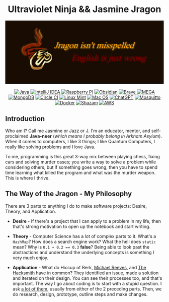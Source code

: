 <div align="center">
    <h1 align="center">Ultraviolet Ninja && Jasmine Jragon</h1>
</div>



![cff4133f-e75a-46c9-846c-5be7613522d4](cff4133f-e75a-46c9-846c-5be7613522d4.png)

<p align="center">
  <a href=""><img alt="Java" title="Java" src="https://img.shields.io/badge/java-%23ED8B00.svg?style=for-the-badge&logo=openjdk&logoColor=white"/></a>
  <a href=""><img alt="IntelliJ IDEA" title="IntelliJ IDEA" src="https://img.shields.io/badge/IntelliJIDEA-000000.svg?style=for-the-badge&logo=intellij-idea&logoColor=white"/></a>
  <a href=""><img alt="Raspberry Pi" title="Raspberry Pi" src="https://img.shields.io/badge/-Raspberry_Pi-C51A4A?style=for-the-badge&logo=Raspberry-Pi"/></a>
  <a href=""><img alt="Obsidian" title="Obsidian" src="https://img.shields.io/badge/Obsidian-%23483699.svg?style=for-the-badge&logo=obsidian&logoColor=white"/></a>
    <a href=""><img alt="Brave" title="Brave" src="https://img.shields.io/badge/Brave-FB542B?style=for-the-badge&logo=Brave&logoColor=white"/></a>
    <a href=""><img alt="MEGA" title="MEGA" src="https://img.shields.io/badge/Mega-%23D90007.svg?style=for-the-badge&logo=Mega&logoColor=white"/></a>
  <a href=""><img alt="MongoDB" title="MongoDB" src="https://img.shields.io/badge/MongoDB-%234ea94b.svg?style=for-the-badge&logo=mongodb&logoColor=white"/></a>
  <a href=""><img alt="Circle CI" title="Circle CI" src="https://img.shields.io/badge/circle%20ci-%23161616.svg?style=for-the-badge&logo=circleci&logoColor=white"/></a>
  <a href=""><img alt="Linux Mint" title="Linux Mint" src="https://img.shields.io/badge/Linux%20Mint-87CF3E?style=for-the-badge&logo=Linux%20Mint&logoColor=white"/></a>
  <a href=""><img alt="Mac OS" title="Mac OS" src="https://img.shields.io/badge/mac%20os-000000?style=for-the-badge&logo=macos&logoColor=F0F0F0"/></a>
    <a href=""><img alt="ChatGPT" title="ChatGPT" src="https://img.shields.io/badge/chatGPT-74aa9c?style=for-the-badge&logo=openai&logoColor=white"/></a>
  <a href=""><img alt="Mosquitto" title="Mosquitto" src="https://img.shields.io/badge/mosquitto-%233C5280.svg?style=for-the-badge&logo=eclipsemosquitto&logoColor=white"/></a>
  <a href=""><img alt="Docker" title="Docker" src="https://img.shields.io/badge/docker-%230db7ed.svg?style=for-the-badge&logo=docker&logoColor=white"/></a>
  <a href=""><img alt="Shazam" title="Shazam" src="https://img.shields.io/badge/shazam-1476FE?style=for-the-badge&logo=shazam&logoColor=white"/></a>
    <a href=""><img alt="AWS" title="AWS" src="https://img.shields.io/badge/AWS-%23FF9900.svg?style=for-the-badge&logo=amazon-aws&logoColor=white"/></a>
</p>




## Introduction

Who am I? Call me Jasmine or Jazz or J. I'm an educator, mentor, and self-proclaimed **Java-neer** (*which means I probably belong in Arkham Asylum*). When it comes to computers, I like 3 things; I like Quantum Computers, I really like solving problems and I love Java.

To me, programming is this great 3-way mix between playing chess, fixing cars and solving murder cases; you write a way to solve a problem while considering others, but if something goes wrong, then you have to spend time learning what killed the program and what was the murder weapon. This is where I thrive.





## The Way of the Jragon - My Philosophy

There are 3 parts to anything I do to make software projects: Desire, Theory, and Application.

- **Desire** - If there's a project that I can apply to a problem in my life, then that's strong motivation to open up the notebook and start writing.

- **Theory** - Computer Science has a lot of complex parts to it. What's a `HashMap`? How does a search engine work? What the hell does `static` mean? Why is `0.1 + 0.2 == 0.3` **false**? Being able to look past the abstractions and understand the underlying concepts is something I very much enjoy.

- **Application** - What do Hiccup of Berk, [Michael Reeves](https://www.youtube.com/c/MichaelReeves), and [The Hacksmith](https://www.youtube.com/@hacksmith) have in common? They identified an issue, made a solution and iterated on their design. You can see their processes too, and that's important. The way I go about coding is to start with a stupid question. I ask [a lot of them](https://github.com/Ultraviolet-Ninja/Stupid-Questions), usually from either of the 2 preceding parts. Then, we do research, design, prototype, outline steps and make changes.



